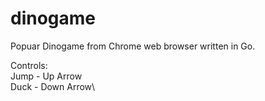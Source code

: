# dinogame

Popuar Dinogame from Chrome web browser written in Go.

Controls:\
Jump - Up Arrow\
Duck - Down Arrow\
